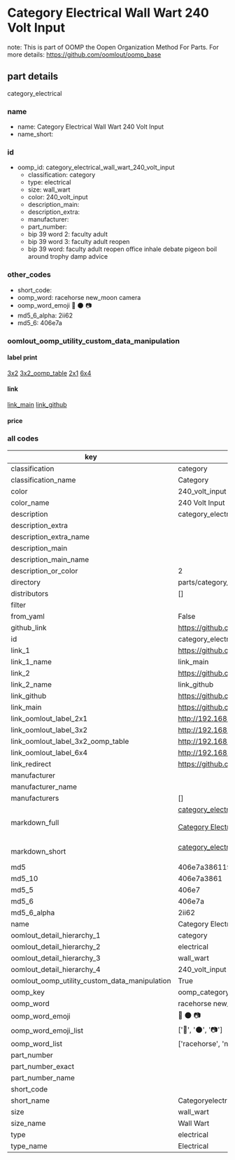 # Category Electrical Wall Wart 240 Volt Input  

note: This is part of OOMP the Oopen Organization Method For Parts. For more details: https://github.com/oomlout/oomp_base

##  part details
  



category_electrical



### name
* name: Category Electrical Wall Wart 240 Volt Input
* name_short: 
### id
* oomp_id: category_electrical_wall_wart_240_volt_input
  * classification: category
  * type: electrical
  * size: wall_wart
  * color: 240_volt_input
  * description_main: 
  * description_extra: 
  * manufacturer: 
  * part_number: 
  * bip 39 word 2: faculty adult
  * bip 39 word 3: faculty adult reopen
  * bip 39 word: faculty adult reopen office inhale debate pigeon boil around trophy damp advice

### other_codes
* short_code: 
* oomp_word: racehorse new_moon camera
* oomp_word_emoji :racehorse: :new_moon: :camera:
* md5_6_alpha: 2ii62
* md5_6: 406e7a






### oomlout_oomp_utility_custom_data_manipulation
#### label print
[3x2](http://192.168.1.245:1112/?label=oomp%202ii62)
[3x2_oomp_table](http://192.168.1.108:1112/?label=oomp%202ii62)
[2x1](http://192.168.1.242:1112/?label=oomp%202ii62)
[6x4](http://192.168.1.55:1112/?label=oomp%202ii62)    

#### link

[link_main](https://github.com/oomlout/oomlout_oomp_version_1_messy/tree/main/parts/category_electrical_wall_wart_240_volt_input) [link_github](https://github.com/oomlout/oomlout_oomp_version_1_messy/tree/main/parts/category_electrical_wall_wart_240_volt_input)                             

#### price







### all codes 
| key | value |  
| --- | --- |  
| classification | category |  
| classification_name | Category |  
| color | 240_volt_input |  
| color_name | 240 Volt Input |  
| description | category_electrical |  
| description_extra |  |  
| description_extra_name |  |  
| description_main |  |  
| description_main_name |  |  
| description_or_color | 2  |  
| directory | parts/category_electrical_wall_wart_240_volt_input |  
| distributors | [] |  
| filter |  |  
| from_yaml | False |  
| github_link | https://github.com/oomlout/oomlout_oomp_part_src/tree/main/parts/category_electrical_wall_wart_240_volt_input |  
| id | category_electrical_wall_wart_240_volt_input |  
| link_1 | https://github.com/oomlout/oomlout_oomp_version_1_messy/tree/main/parts/category_electrical_wall_wart_240_volt_input |  
| link_1_name | link_main |  
| link_2 | https://github.com/oomlout/oomlout_oomp_version_1_messy/tree/main/parts/category_electrical_wall_wart_240_volt_input |  
| link_2_name | link_github |  
| link_github | https://github.com/oomlout/oomlout_oomp_version_1_messy/tree/main/parts/category_electrical_wall_wart_240_volt_input |  
| link_main | https://github.com/oomlout/oomlout_oomp_version_1_messy/tree/main/parts/category_electrical_wall_wart_240_volt_input |  
| link_oomlout_label_2x1 | http://192.168.1.242:1112/?label=oomp%202ii62 |  
| link_oomlout_label_3x2 | http://192.168.1.245:1112/?label=oomp%202ii62 |  
| link_oomlout_label_3x2_oomp_table | http://192.168.1.108:1112/?label=oomp%202ii62 |  
| link_oomlout_label_6x4 | http://192.168.1.55:1112/?label=oomp%202ii62 |  
| link_redirect | https://github.com/oomlout/oomlout_oomp_version_1_messy/tree/main/parts/category_electrical_wall_wart_240_volt_input |  
| manufacturer |  |  
| manufacturer_name |  |  
| manufacturers | [] |  
| markdown_full | [category_electrical_wall_wart_240_volt_input](none)<br>[](none)<br>[Category Electrical Wall Wart 240 Volt Input](none)<br><br> |  
| markdown_short | [category_electrical_wall_wart_240_volt_input](none)<br><br> |  
| md5 | 406e7a3861191494e139d9996cc0f28d |  
| md5_10 | 406e7a3861 |  
| md5_5 | 406e7 |  
| md5_6 | 406e7a |  
| md5_6_alpha | 2ii62 |  
| name | Category Electrical Wall Wart 240 Volt Input |  
| oomlout_detail_hierarchy_1 | category |  
| oomlout_detail_hierarchy_2 | electrical |  
| oomlout_detail_hierarchy_3 | wall_wart |  
| oomlout_detail_hierarchy_4 | 240_volt_input |  
| oomlout_oomp_utility_custom_data_manipulation | True |  
| oomp_key | oomp_category_electrical_wall_wart_240_volt_input |  
| oomp_word | racehorse new_moon camera |  
| oomp_word_emoji | :racehorse: :new_moon: :camera: |  
| oomp_word_emoji_list | [':racehorse:', ':new_moon:', ':camera:'] |  
| oomp_word_list | ['racehorse', 'new_moon', 'camera'] |  
| part_number |  |  
| part_number_exact |  |  
| part_number_name |  |  
| short_code |  |  
| short_name | Categoryelectrical |  
| size | wall_wart |  
| size_name | Wall Wart |  
| type | electrical |  
| type_name | Electrical |  
